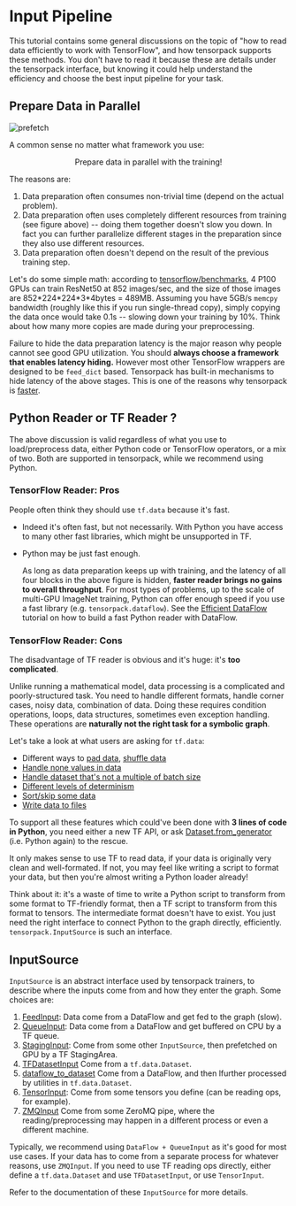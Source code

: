 
# Input Pipeline

This tutorial contains some general discussions on the topic of
"how to read data efficiently to work with TensorFlow",
and how tensorpack supports these methods.
You don't have to read it because these are details under the tensorpack interface,
but knowing it could help understand the efficiency and choose the best input pipeline for your task.

## Prepare Data in Parallel

![prefetch](https://cloud.githubusercontent.com/assets/1381301/26525192/36e5de48-4304-11e7-88ab-3b790bd0e028.png)

A common sense no matter what framework you use:
<center>
Prepare data in parallel with the training!
</center>

The reasons are:
1. Data preparation often consumes non-trivial time (depend on the actual problem).
2. Data preparation often uses completely different resources from training (see figure above) --
	doing them together doesn't slow you down. In fact you can further parallelize different stages in
	the preparation since they also use different resources.
3. Data preparation often doesn't depend on the result of the previous training step.

Let's do some simple math: according to [tensorflow/benchmarks](https://www.tensorflow.org/performance/benchmarks),
4 P100 GPUs can train ResNet50 at 852 images/sec, and the size of those images are 852\*224\*224\*3\*4bytes = 489MB.
Assuming you have 5GB/s `memcpy` bandwidth (roughly like this if you run single-thread copy), simply copying the data once would take 0.1s -- slowing
down your training by 10%. Think about how many more copies are made during your preprocessing.

Failure to hide the data preparation latency is the major reason why people
cannot see good GPU utilization. You should __always choose a framework that enables latency hiding.__
However most other TensorFlow wrappers are designed to be `feed_dict` based.
Tensorpack has built-in mechanisms to hide latency of the above stages.
This is one of the reasons why tensorpack is [faster](https://github.com/tensorpack/benchmarks).

## Python Reader or TF Reader ?

The above discussion is valid regardless of what you use to load/preprocess data,
either Python code or TensorFlow operators, or a mix of two.
Both are supported in tensorpack, while we recommend using Python. 

### TensorFlow Reader: Pros

People often think they should use `tf.data` because it's fast.

* Indeed it's often fast, but not necessarily. With Python you have access to many other fast libraries, which might be unsupported in TF.
* Python may be just fast enough.

    As long as data preparation keeps up with training, and the latency of all four blocks in the
    above figure is hidden, __faster reader brings no gains to overall throughput__.
    For most types of problems, up to the scale of multi-GPU ImageNet training,
    Python can offer enough speed if you use a fast library (e.g. `tensorpack.dataflow`).
    See the [Efficient DataFlow](efficient-dataflow.html) tutorial on how to build a fast Python reader with DataFlow.

### TensorFlow Reader: Cons
The disadvantage of TF reader is obvious and it's huge: it's __too complicated__.

Unlike running a mathematical model, data processing is a complicated and poorly-structured task.
You need to handle different formats, handle corner cases, noisy data, combination of data.
Doing these requires condition operations, loops, data structures, sometimes even exception handling. 
These operations are __naturally not the right task for a symbolic graph__.

Let's take a look at what users are asking for `tf.data`:
* Different ways to [pad data](https://github.com/tensorflow/tensorflow/issues/13969), [shuffle data](https://github.com/tensorflow/tensorflow/issues/14518)
* [Handle none values in data](https://github.com/tensorflow/tensorflow/issues/13865)
* [Handle dataset that's not a multiple of batch size](https://github.com/tensorflow/tensorflow/issues/13745)
* [Different levels of determinism](https://github.com/tensorflow/tensorflow/issues/13932)
* [Sort/skip some data](https://github.com/tensorflow/tensorflow/issues/14250)
* [Write data to files](https://github.com/tensorflow/tensorflow/issues/15014)

To support all these features which could've been done with __3 lines of code in Python__, you need either a new TF
API, or ask [Dataset.from_generator](https://www.tensorflow.org/versions/r1.4/api_docs/python/tf/contrib/data/Dataset#from_generator)
(i.e. Python again) to the rescue.

It only makes sense to use TF to read data, if your data is originally very clean and well-formated.
If not, you may feel like writing a script to format your data, but then you're almost writing a Python loader already!

Think about it: it's a waste of time to write a Python script to transform from some format to TF-friendly format,
then a TF script to transform from this format to tensors.
The intermediate format doesn't have to exist.
You just need the right interface to connect Python to the graph directly, efficiently.
`tensorpack.InputSource` is such an interface.

## InputSource

`InputSource` is an abstract interface used by tensorpack trainers, to describe where the inputs come from and how they enter the graph.
Some choices are:

1. [FeedInput](../modules/input_source.html#tensorpack.input_source.FeedInput):
	Data come from a DataFlow and get fed to the graph (slow).
2. [QueueInput](../modules/input_source.html#tensorpack.input_source.QueueInput):
    Data come from a DataFlow and get buffered on CPU by a TF queue.
3. [StagingInput](../modules/input_source.html#tensorpack.input_source.StagingInput):
	Come from some other `InputSource`, then prefetched on GPU by a TF StagingArea.
4. [TFDatasetInput](http://tensorpack.readthedocs.io/en/latest/modules/input_source.html#tensorpack.input_source.TFDatasetInput)
	Come from a `tf.data.Dataset`.
5. [dataflow_to_dataset](http://tensorpack.readthedocs.io/en/latest/modules/input_source.html#tensorpack.input_source.TFDatasetInput.dataflow_to_dataset)
	Come from a DataFlow, and then lfurther processed by utilities in `tf.data.Dataset`.
6. [TensorInput](../modules/input_source.html#tensorpack.input_source.TensorInput):
	Come from some tensors you define (can be reading ops, for example).
7. [ZMQInput](http://tensorpack.readthedocs.io/en/latest/modules/input_source.html#tensorpack.input_source.ZMQInput)
	Come from some ZeroMQ pipe, where the reading/preprocessing may happen in a different process or even a different machine.

Typically, we recommend using `DataFlow + QueueInput` as it's good for most use cases.
If your data has to come from a separate process for whatever reasons, use `ZMQInput`.
If you need to use TF reading ops directly, either define a `tf.data.Dataset`
and use `TFDatasetInput`, or use `TensorInput`.

Refer to the documentation of these `InputSource` for more details.
